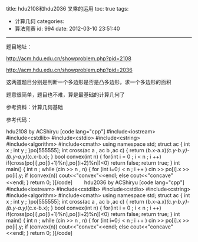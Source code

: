 title: hdu2108和hdu2036  叉乘的运用
toc: true
tags:
  - 计算几何
categories:
  - 算法竞赛
id: 994
date: 2012-03-10 23:51:40
---

题目地址：

http://acm.hdu.edu.cn/showproblem.php?pid=2108

http://acm.hdu.edu.cn/showproblem.php?pid=2036

这两道题目分别是判断一个多边形是否是凸多边形，求一个多边形的面积

题意很简单，题目也不难，算是最基础的计算几何了

参考资料：计算几何基础

参考代码：

hdu2108 by ACShiryu
[code lang="cpp"]
 #include&lt;iostream&gt;
 #include&lt;cstdlib&gt;
 #include&lt;cstdio&gt;
 #include&lt;cstring&gt;
 #include&lt;algorithm&gt;
 #include&lt;cmath&gt;
 using namespace std;
 struct ac {
     int x ;
     int y ;
 }po[555555];
 int cross(ac a , ac b ,ac c)
 {
     return (b.x-a.x)*(c.y-b.y)-(b.y-a.y)*(c.x-b.x);
 }
 bool convex(int n)
 {
     for(int i = 0 ; i &lt; n ; i ++)
         if(cross(po[i],po[(i+1)%n],po[(i+2)%n])&lt;0)
             return false;
     return true;
 }
 int main()
 {
     int n ;
     while (cin &gt;&gt; n , n)
     {
         for (int i=0;i &lt; n ; i ++ )
             cin &gt;&gt; po[i].x &gt;&gt; po[i].y;
         if (convex(n))
             cout&lt;&lt;&quot;convex&quot;&lt;&lt;endl;
         else
             cout&lt;&lt;&quot;concave&quot;&lt;&lt;endl;
     }
     return 0;
 }[/code]
　　hdu2036 by ACShiryu
[code lang="cpp"]
 #include&lt;iostream&gt;
 #include&lt;cstdlib&gt;
 #include&lt;cstdio&gt;
 #include&lt;cstring&gt;
 #include&lt;algorithm&gt;
 #include&lt;cmath&gt;
 using namespace std;
 struct ac {
     int x ;
     int y ;
 }po[555555];
 int cross(ac a , ac b ,ac c)
 {
     return (b.x-a.x)*(c.y-b.y)-(b.y-a.y)*(c.x-b.x);
 }
 bool convex(int n)
 {
     for(int i = 0 ; i &lt; n ; i ++)
         if(cross(po[i],po[(i+1)%n],po[(i+2)%n])&lt;0)
             return false;
     return true;
 }
 int main()
 {
     int n ;
     while (cin &gt;&gt; n , n)
     {
         for (int i=0;i &lt; n ; i ++ )
             cin &gt;&gt; po[i].x &gt;&gt; po[i].y;
         if (convex(n))
             cout&lt;&lt;&quot;convex&quot;&lt;&lt;endl;
         else
             cout&lt;&lt;&quot;concave&quot;&lt;&lt;endl;
     }
     return 0;
 }[/code]